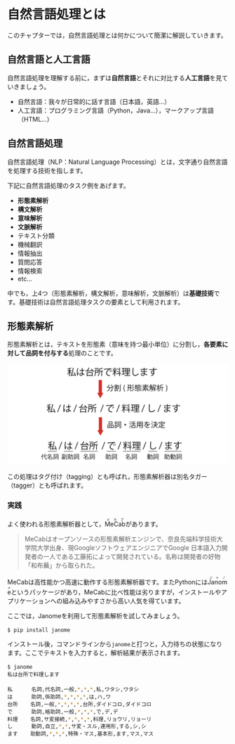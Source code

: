# 自然言語処理とは

このチャプターでは，自然言語処理とは何かについて簡潔に解説していきます。


## 自然言語と人工言語
自然言語処理を理解する前に，まずは**自然言語**とそれに対比する**人工言語**を見ていきましょう。

* 自然言語：我々が日常的に話す言語（日本語，英語...）
* 人工言語：プログラミング言語（Python，Java...），マークアップ言語（HTML...）


## 自然言語処理
自然言語処理（NLP：Natural Language Processing）とは，文字通り自然言語を処理する技術を指します。

下記に自然言語処理のタスク例をあげます。

* **形態素解析**
* **構文解析**
* **意味解析**
* **文脈解析**
* テキスト分類
* 機械翻訳
* 情報抽出
* 質問応答
* 情報検索
* etc...

中でも，上4つ（形態素解析，構文解析，意味解析，文脈解析）は**基礎技術**です。基礎技術は自然言語処理タスクの要素として利用されます。

[^1]: （それ以外は応用技術）


## 形態素解析
形態素解析とは，テキストを形態素（意味を持つ最小単位）に分割し，**各要素に対して品詞を付与する**処理のことです。

[![hello](../img/01/ma.png)](https://udemy.benesse.co.jp/ai/morphological-analysis.html)

この処理はタグ付け（tagging）とも呼ばれ，形態素解析器は別名タガー（tagger）とも呼ばれます。


### 実践
よく使われる形態素解析器として，<ruby>MeCab<rp>(</rp><rt>メカブ</rt><rp>)</rp></ruby>があります。
> MeCabはオープンソースの形態素解析エンジンで、奈良先端科学技術大学院大学出身、現GoogleソフトウェアエンジニアでGoogle 日本語入力開発者の一人である工藤拓によって開発されている。名称は開発者の好物「和布蕪」から取られた。

MeCabは高性能かつ高速に動作する形態素解析器です。またPythonには<ruby>Janome<rp>(</rp><rt>ジャノメ</rt><rp>)</rp></ruby>というパッケージがあり，MeCabに比べ性能は劣りますが，インストールやアプリケーションへの組み込みやすさから高い人気を得ています。

ここでは，Janomeを利用して形態素解析を試してみましょう。

```sh
$ pip install janome
```

インストール後，コマンドラインから`janome`と打つと，入力待ちの状態になります。ここでテキストを入力すると，解析結果が表示されます。

```sh
$ janome
私は台所で料理します

私      名詞,代名詞,一般,*,*,*,私,ワタシ,ワタシ
は      助詞,係助詞,*,*,*,*,は,ハ,ワ
台所    名詞,一般,*,*,*,*,台所,ダイドコロ,ダイドコロ
で      助詞,格助詞,一般,*,*,*,で,デ,デ
料理    名詞,サ変接続,*,*,*,*,料理,リョウリ,リョーリ
し      動詞,自立,*,*,サ変・スル,連用形,する,シ,シ
ます    助動詞,*,*,*,特殊・マス,基本形,ます,マス,マス
```
